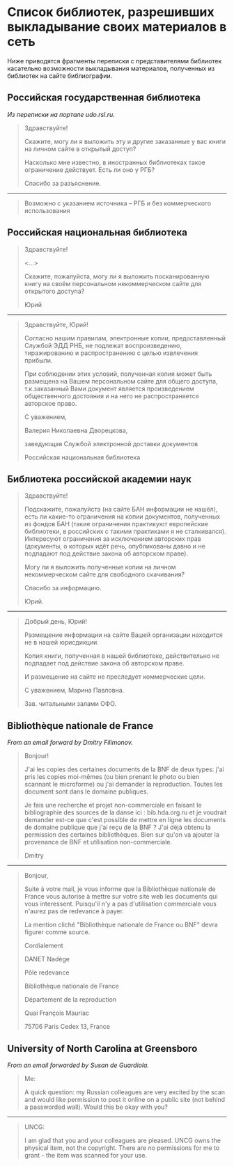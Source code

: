 # Список библиотек, разрешивших выкладывание своих материалов в сеть

Ниже приводятся фрагменты переписки с представителями библиотек касательно возможности выкладывания материалов, полученных из библиотек на сайте библиографии.

## Российская государственная библиотека

_Из переписки на портале udo.rsl.ru._

> Здравствуйте!
> 
> Скажите, могу ли я выложить эту и другие заказанные у вас книги на личном сайте в открытый доступ?
>
> Насколько мне известно, в иностранных библиотеках такое ограничение действует. Есть ли оно у РГБ?
>
> Спасибо за разъяснение.

---

> Возможно с указанием источника – РГБ и без коммерческого использования 

## Российская национальная библиотека

> Здравствуйте!
>
> <...>
>
> Скажите, пожалуйста, могу ли я выложить посканированную книгу на своём персональном некоммерческом сайте для открытого доступа?
>
>
> Юрий

---

> Здравствуйте, Юрий!
>
> Согласно нашим правилам, электронные копии, предоставленный Службой ЭДД РНБ, не подлежат воспроизведению, тиражированию и распространению с целью извлечения прибыли.
>
> При соблюдении этих условий, полученная копия может быть размещена на Вашем персональном сайте для общего доступа, т.к.заказанный Вами документ является произведением общественного достояния и на него не распространяется авторское право.
>
> С уважением,
>
> Валерия Николаевна Дворецкова,
>
> заведующая Службой электронной доставки документов 
>
> Российская национальная библиотека

## Библиотека российской академии наук

> Здравствуйте!
>
> Подскажите, пожалуйста (на сайте БАН информации не нашёл), есть ли какие-то ограничения на копии документов, полученных из фондов БАН (такие ограничения практикуют европейские библиотеки, в российских с такими практиками я не сталкивался). Интересуют ограничения за исключением авторских прав (документы, о которых идёт речь, опубликованы давно и не подпадают под действие закона об авторском праве).
> 
> Могу ли я выложить полученные копии на личном некоммерческом сайте для свободного скачивания?
>
> Спасибо за информацию.
> 
> Юрий.

---

> Добрый день, Юрий!
>
> Размещение информации на сайте Вашей организации находится не в нашей юрисдикции.
>
> Копия книги, полученная в нашей библиотеке, действительно не подпадает под действие закона об авторском праве.
> 
> И размещение на сайте не преследует коммерческие цели.
> 
> С уважением, Марина Павловна.
>
> Зав. читальными залами ОФО.

## Bibliothèque nationale de France

_From an email forward by Dmitry Filimonov._

> Bonjour!
>
> J'ai les copies des certaines documents de la BNF de deux types: j'ai pris les copies moi-mêmes (ou bien prenant le photo ou bien scannant le microforme) ou j'ai demander la reproduction. Toutes les document sont dans le domaine publiques.
> 
> Je fais une recherche et projet non-commerciale en faisant le bibliographie des sources de la danse ici : bib.hda.org.ru et je voudrait demander est-ce que c'est possible de mettre en ligne les documents de domaine publique que j'ai reçu de la BNF ? J'ai déjà obtenu la permission des certaines bibliothèques. Bien sur qu'on va ajouter la provenance de BNF et utilisation non-commerciale.
>
> Dmitry

---

> Bonjour,
>
> Suite à votre mail, je vous informe que la Bibliothèque nationale de France vous autorise à mettre sur votre site web les documents qui vous interessent. Puisqu'il n'y a pas d'utilisation commerciale vous n'aurez pas de redevance à payer.
>
> La mention cliché "Bibliothèque nationale de France ou BNF" devra figurer comme source.
>
> Cordialement
>
> DANET Nadège
>
> Pôle redevance
>
> Bibliothèque nationale de France
>
> Département de la reproduction
>
> Quai François Mauriac
>
> 75706 Paris Cedex 13, France

## University of North Carolina at Greensboro

_From an email forwarded by Susan de Guardiola._

> Me:
>
> A quick question: my Russian colleagues are very excited by the scan and would like permission to post it online on a public site (not behind a passworded wall).  Would this be okay with you?

---

> UNCG:
> 
> I am glad that you and your colleagues are pleased. UNCG owns the
physical item, not the copyright. There are no permissions for me to
grant - the item was scanned for your use.
